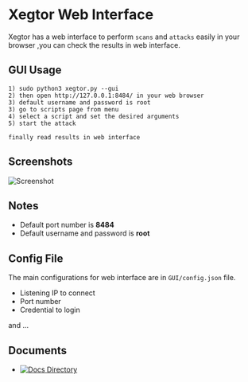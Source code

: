 # Xegtor Web Interface

Xegtor has a web interface to perform `scans` and `attacks` easily in your browser ,you can check the results in web interface.

GUI Usage
----

    1) sudo python3 xegtor.py --gui
    2) then open http://127.0.0.1:8484/ in your web browser
    3) default username and password is root
    3) go to scripts page from menu
    4) select a script and set the desired arguments
    5) start the attack
    
    finally read results in web interface 
    
Screenshots
----

![Screenshot](https://user-images.githubusercontent.com/61124903/101089818-f2511c80-35ca-11eb-83bd-30b1c17e3fab.png)

Notes
----

- Default port number is **8484**
- Default username and password is **root**

Config File
----

The main configurations for web interface are in `GUI/config.json` file.

- Listening IP to connect
- Port number
- Credential to login

and ...

Documents
----

- [![Docs Directory]()](https://github.com/xegtor/xegtor/tree/master/docs)
